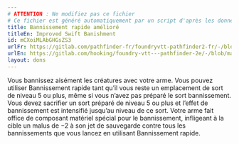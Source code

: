 ```yaml
---
# ATTENTION : Ne modifiez pas ce fichier
# Ce fichier est généré automatiquement par un script d'après les données du module Foundry VTT officiel et de sa traduction
title: Bannissement rapide amélioré
titleEn: Improved Swift Banishment
id: mCXoiMLAbGHGsZS3
urlFr: https://gitlab.com/pathfinder-fr/foundryvtt-pathfinder2-fr/-/blob/master/data/feats/mCXoiMLAbGHGsZS3.htm
urlEn: https://gitlab.com/hooking/foundry-vtt---pathfinder-2e/-/blob/master/packs/data/feats.db/improved-swift-banishment.json
layout: dons
---
```

Vous bannissez aisément les créatures avec votre arme. Vous pouvez utiliser Bannissement rapide tant qu’il vous reste un emplacement de sort de niveau 5 ou plus, même si vous n’avez pas préparé le sort bannissement. Vous devez sacrifier un sort préparé de niveau 5 ou plus et l’effet de bannissement est intensifié jusqu’au niveau de ce sort. Votre arme fait office de composant matériel spécial pour le bannissement, infligeant à la cible un malus de −2 à son jet de sauvegarde contre tous les bannissements que vous lancez en utilisant Bannissement rapide.

